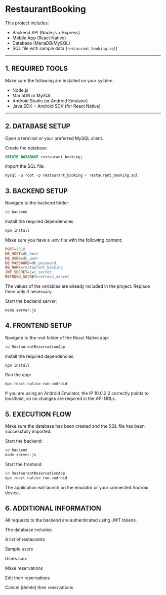 # RestaurantBooking

This project includes:
- Backend API (Node.js + Express)
- Mobile App (React Native)
- Database (MariaDB/MySQL)
- SQL file with sample data (`restaurant_booking.sql`)

---

## 1. REQUIRED TOOLS

Make sure the following are installed on your system:
- Node.js  
- MariaDB or MySQL  
- Android Studio (or Android Emulator)  
- Java SDK + Android SDK (for React Native)  

---

## 2. DATABASE SETUP

Open a terminal or your preferred MySQL client.

Create the database:
```sql
CREATE DATABASE restaurant_booking;
```
Import the SQL file:
```sql
mysql -u root -p restaurant_booking < restaurant_booking.sql
```

## 3. BACKEND SETUP

Navigate to the backend folder:
```bash
cd backend
```

Install the required dependencies:

```bash
npm install
```
Make sure you have a .env file with the following content:
```ini
PORT=3010
DB_HOST=db_host
DB_USER=db_user
DB_PASSWORD=db_password
DB_NAME=restaurant_booking
JWT_SECRET=jwt_secret
REFRESH_SECRET=refresh_secret
```
The values of the variables are already included in the project. Replace them only if necessary.

Start the backend server:

```bash
node server.js
```

## 4. FRONTEND SETUP

Navigate to the root folder of the React Native app:
```bash
cd RestaurantReservationApp
```

Install the required dependencies:

```bash
npm install
```
Run the app:
```bash
npx react-native run-android
```
If you are using an Android Emulator, the IP 10.0.2.2 correctly points to localhost, so no changes are required in the API URLs.

## 5. EXECUTION FLOW

Make sure the database has been created and the SQL file has been successfully imported.

Start the backend:
```bash
cd backend
node server.js
```

Start the frontend:

```bash
cd RestaurantReservationApp
npx react-native run-android
```
The application will launch on the emulator or your connected Android device.

## 6. ADDITIONAL INFORMATION
All requests to the backend are authenticated using JWT tokens.

The database includes:

A list of restaurants

Sample users

Users can:

Make reservations

Edit their reservations

Cancel (delete) their reservations











